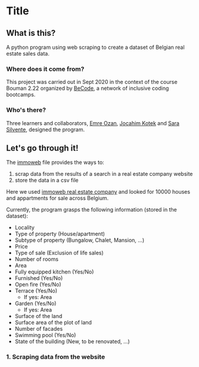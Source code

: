 # Title

## What is this?

A python program using web scraping to create a dataset of Belgian real estate sales data.   

### Where does it come from?

This project was carried out in Sept 2020 in the context of the course Bouman 2.22 organized by [BeCode](https://github.com/becodeorg), a network of inclusive coding bootcamps.

### Who's there?

Three learners and collaborators, [Emre Ozan](https://github.com/mremreozan), [Jocahim Kotek](https://github.com/jotwo) and [Sara Silvente](https://github.com/silventesa), designed the program.


## Let's go through it!

The [immoweb](https://github.com/mremreozan/immoweb_scraping/blob/master/immoweb.ipynb) file provides the ways to: 
1. scrap data from the results of a search in a real estate company website
2. store the data in a csv file

Here we used [immoweb real estate company](https://www.immoweb.be/en) and looked for 10000 houses and appartments for sale across Belgium.

Currently, the program grasps the following information (stored in the dataset):
- Locality
- Type of property (House/apartment)
- Subtype of property (Bungalow, Chalet, Mansion, ...)
- Price
- Type of sale (Exclusion of life sales)
- Number of rooms
- Area
- Fully equipped kitchen (Yes/No)
- Furnished (Yes/No)
- Open fire (Yes/No)
- Terrace (Yes/No) 
    - If yes: Area
- Garden (Yes/No)
   - If yes: Area
- Surface of the land
- Surface area of the plot of land
- Number of facades
- Swimming pool (Yes/No)
- State of the building (New, to be renovated, ...)


### 1. Scraping data from the website
